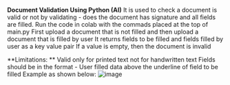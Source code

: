 **Document Validation Using Python (AI)**
  It is used to check a document is valid or not by validating - does the document has signature and all fields are filled. 
  Run the code in colab with the commads placed at the top of main.py
  First upload a document that is not filled and then upload a document that is filled by user
  It returns fields to be filled and fields filled by user as a key value pair
  If a value is empty, then the document is invalid

  
**Limitations: **
  Valid only for printed text not for handwritten text
  Fields should be in the format -  User filled data above the underline of field to be filled
  Example as shown below: 
  ![image](https://github.com/user-attachments/assets/1322c734-0341-4f51-b1d8-5af8c0eb9699)

